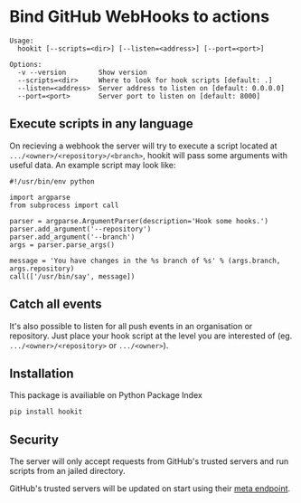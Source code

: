 # Bind GitHub WebHooks to actions

    Usage:
      hookit [--scripts=<dir>] [--listen=<address>] [--port=<port>]

    Options:
      -v --version        Show version
      --scripts=<dir>     Where to look for hook scripts [default: .]
      --listen=<address>  Server address to listen on [default: 0.0.0.0]
      --port=<port>       Server port to listen on [default: 8000]

## Execute scripts in any language

On recieving a webhook the server will try to execute a script located
at  `.../<owner>/<repository>/<branch>`, hookit will pass some arguments
with useful data. An example script may look like:

    #!/usr/bin/env python

    import argparse
    from subprocess import call

    parser = argparse.ArgumentParser(description='Hook some hooks.')
    parser.add_argument('--repository')
    parser.add_argument('--branch')
    args = parser.parse_args()

    message = 'You have changes in the %s branch of %s' % (args.branch, args.repository)
    call(['/usr/bin/say', message])

## Catch all events

It's also possible to listen for all push events in an organisation
or repository. Just place your hook script at the level you are
interested of (eg. `.../<owner>/<repository>` or `.../<owner>`).

## Installation

This package is availiable on Python Package Index

    pip install hookit

## Security

The server will only accept requests from GitHub's trusted servers and
run scripts from an jailed directory.

GitHub's trusted servers will be updated on start using
their [meta endpoint](https://api.github.com/meta).
